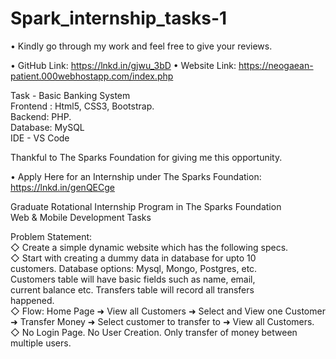 # Spark_internship_tasks-1

• Kindly go through my work and feel free to give your reviews.

• GitHub Link: https://lnkd.in/gjwu_3bD
• Website Link: https://neogaean-patient.000webhostapp.com/index.php

Task - Basic Banking System <br>
Frontend : Html5, CSS3, Bootstrap. <br>
Backend: PHP. <br>
Database: MySQL <br>
IDE - VS Code <br>

Thankful to The Sparks Foundation for giving me this opportunity. <br>

• Apply Here for an Internship under The Sparks Foundation: https://lnkd.in/genQECge <br>

Graduate Rotational Internship Program in The Sparks Foundation <br>
Web & Mobile Development Tasks <br>

Problem Statement: <br>
◇ Create a simple dynamic website which has the following specs. <br>
◇ Start with creating a dummy data in database for upto 10 <br>
customers. Database options: Mysql, Mongo, Postgres, etc. <br>
Customers table will have basic fields such as name, email, <br>
current balance etc. Transfers table will record all transfers <br>
happened. <br>
◇ Flow: Home Page ➜ View all Customers ➜ Select and View one Customer ➜ Transfer Money ➜ Select customer to transfer to ➜ View all Customers. <br>
◇ No Login Page. No User Creation. Only transfer of money between multiple users. <br>
